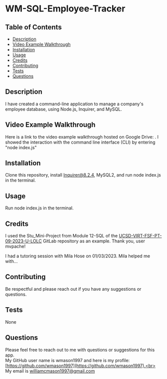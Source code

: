 # WM-SQL-Employee-Tracker

## Table of Contents
* [Description](#description)
* [Video Example Walkthrough](#video-example-walkthrough)
* [Installation](#installation-instructions)
* [Usage](#usage-instructions)
* [Credits](#credits)
* [Contributing](#contribution-guidelines)
* [Tests](#tests)
* [Questions](#questions)

## Description <a name="description"></a> 
I have created a command-line application to manage a company's employee database, using Node.js, Inquirer, and MySQL.

## Video Example Walkthrough <a name="video-example-walkthrough"></a>
Here is a link to the video example walkthrough hosted on Google Drive: [](). I showed the interaction with the command line interface (CLI) by entering "node index.js"

## Installation <a name="installation-instructions"></a>
Clone this repository, install Inquirer@8.2.4, MySQL2, and run node index.js in the terminal.

## Usage <a name="usage-instructions"></a>
Run node index.js in the terminal.

## Credits <a name="credits"></a>
I used the Stu_Mini-Project from Module 12-SQL of the [UCSD-VIRT-FSF-PT-09-2023-U-LOLC](https://git.bootcampcontent.com/University-of-California---San-Diego/UCSD-VIRT-FSF-PT-09-2023-U-LOLC) GitLab repository as an example. Thank you, user mvpache!

I had a tutoring session with Mila Hose on 01/03/2023. Mila helped me with...
  

## Contributing <a name="contribution-guidelines"></a>
Be respectful and please reach out if you have any suggestions or questions.

## Tests <a name="tests"></a> 
None

## Questions
Please feel free to reach out to me with questions or suggestions for this app.<br>
My GitHub user name is wmason1997 and here is my profile: [https://github.com/wmason1997](https://github.com/wmason1997).<br>
My email is williamcmason1997@gmail.com